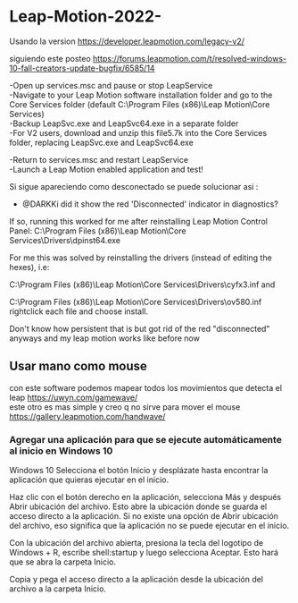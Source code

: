 # Leap-Motion-2022-



Usando la version https://developer.leapmotion.com/legacy-v2/ <br>

siguiendo este posteo https://forums.leapmotion.com/t/resolved-windows-10-fall-creators-update-bugfix/6585/14<br>

-Open up services.msc and pause or stop LeapService<br>
-Navigate to your Leap Motion software installation folder and go to the Core Services folder (default C:\Program Files (x86)\Leap Motion\Core Services)<br>
-Backup LeapSvc.exe and LeapSvc64.exe in a separate folder<br>
-For V2 users, download and unzip this file5.7k into the Core Services folder, replacing LeapSvc.exe and LeapSvc64.exe<br>

-Return to services.msc and restart LeapService<br>
-Launch a Leap Motion enabled application and test!<br>

Si sigue apareciendo como desconectado se puede solucionar asi :<br>
 - @DARKKi did it show the red 'Disconnected' indicator in diagnostics?

If so, running this worked for me after reinstalling Leap Motion Control Panel: C:\Program Files (x86)\Leap Motion\Core Services\Drivers\dpinst64.exe
<br>

For me this was solved by reinstalling the drivers (instead of editing the hexes), i.e:

C:\Program Files (x86)\Leap Motion\Core Services\Drivers\cyfx3.inf
and

C:\Program Files (x86)\Leap Motion\Core Services\Drivers\ov580.inf
rightclick each file and choose install.

Don't know how persistent that is but got rid of the red "disconnected" anyways and my leap motion works like before now

## Usar mano como mouse
con este software podemos mapear todos los movimientos que detecta el leap
https://uwyn.com/gamewave/<br>
 este otro es mas simple y creo q no sirve para mover el mouse
https://gallery.leapmotion.com/handwave/


### Agregar una aplicación para que se ejecute automáticamente al inicio en Windows 10
Windows 10
Selecciona el botón Inicio  y desplázate hasta encontrar la aplicación que quieras ejecutar en el inicio.

Haz clic con el botón derecho en la aplicación, selecciona Más y después Abrir ubicación del archivo. Esto abre la ubicación donde se guarda el acceso directo a la aplicación. Si no existe una opción de Abrir ubicación del archivo, eso significa que la aplicación no se puede ejecutar en el inicio.

Con la ubicación del archivo abierta, presiona la tecla del logotipo de Windows  + R, escribe shell:startup y luego selecciona Aceptar. Esto hará que se abra la carpeta Inicio.

Copia y pega el acceso directo a la aplicación desde la ubicación del archivo a la carpeta Inicio.
